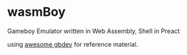 # wasmBoy
Gameboy Emulator written in Web Assembly, Shell in Preact

using [awesome gbdev](https://github.com/avivace/awesome-gbdev) for reference material.
